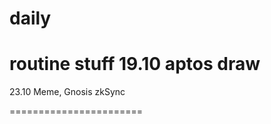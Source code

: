 # daily
routine stuff
19.10
aptos draw
========================
23.10
Meme, Gnosis zkSync

=======================
